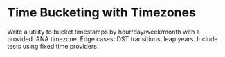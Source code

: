 # Time Bucketing with Timezones
Write a utility to bucket timestamps by hour/day/week/month with a provided IANA timezone.
Edge cases: DST transitions, leap years. Include tests using fixed time providers.
